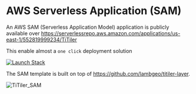 
# AWS Serverless Application (SAM)

An AWS SAM (Serverless Application Model) application is publicly available over https://serverlessrepo.aws.amazon.com/applications/us-east-1/552819999234/TiTiler

This enable almost a `one click` deployment solution

<p><a href="https://console.aws.amazon.com/lambda/home?#/create/app?applicationId=arn:aws:serverlessrepo:us-east-1:552819999234:applications/TiTiler" rel="noreferrer"><img src="https://cdn.rawgit.com/buildkite/cloudformation-launch-stack-button-svg/master/launch-stack.svg" alt="Launch Stack"></a></p>

The SAM template is built on top of https://github.com/lambgeo/titiler-layer.


![TiTiler_SAM](https://user-images.githubusercontent.com/10407788/205014355-a44d513e-52ed-4694-a756-f00fd6647dd5.gif)

